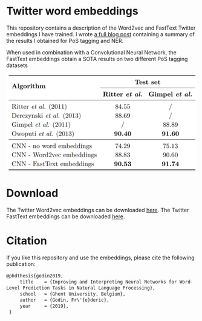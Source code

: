 # Twitter word embeddings 
This repository contains a description of the Word2vec and FastText Twitter embeddings I have trained.
I wrote [a full blog post](https://fredericgodin.com/research/twitter-word-embeddings/) containing a summary of the results I obtained for PoS tagging and NER.

When used in combination with a Convolutional Neural Network, the FastText embeddings obtain a SOTA results on two different PoS tagging datasets

![alt text](images/pos_tagging_wordvec_fasttext.png "Influence of word embedding for PoS tagging of Twitter microposts using a CNN.")


# Download
The Twitter Word2vec embeddings can be downloaded [here](https://drive.google.com/open?id=1lw5Hr6Xw0G0bMT1ZllrtMqEgCTrM7dzc).
The Twitter FastText embeddings can be downloaded [here](https://drive.google.com/open?id=15zXlbO3bxSYTPt71Fon5-0-oCB8iMSno).

# Citation
If you like this repository and use the embeddings, please cite the following publication:

```
@phdthesis{godin2019,
     title    = {Improving and Interpreting Neural Networks for Word-Level Prediction Tasks in Natural Language Processing},
     school   = {Ghent University, Belgium},
     author   = {Godin, Fr\'{e}deric},
     year     = {2019},
 }
```